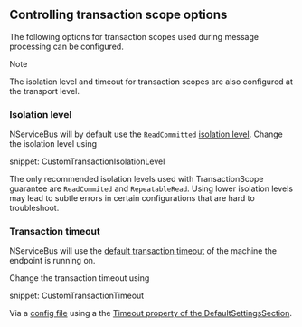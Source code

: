 ## Controlling transaction scope options

The following options for transaction scopes used during message processing can be configured.

> [!NOTE]
> The isolation level and timeout for transaction scopes are also configured at the transport level.


### Isolation level

NServiceBus will by default use the `ReadCommitted` [isolation level](https://docs.microsoft.com/en-us/dotnet/api/system.transactions.isolationlevel). Change the isolation level using

snippet: CustomTransactionIsolationLevel


The only recommended isolation levels used with TransactionScope guarantee are `ReadCommited` and `RepeatableRead`. Using lower isolation levels may lead to subtle errors in certain configurations that are hard to troubleshoot.


### Transaction timeout

NServiceBus will use the [default transaction timeout](https://docs.microsoft.com/en-us/dotnet/api/system.transactions.transactionmanager.defaulttimeout) of the machine the endpoint is running on.

Change the transaction timeout using

snippet: CustomTransactionTimeout

Via a [config file](https://docs.microsoft.com/en-us/dotnet/framework/configure-apps/index) using a the [Timeout property of the DefaultSettingsSection](https://docs.microsoft.com/en-us/dotnet/api/system.transactions.configuration.defaultsettingssection.timeout).